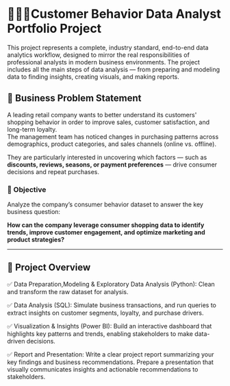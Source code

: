 # 👨🏻‍💻Customer Behavior Data Analyst Portfolio Project
This project represents a complete, industry standard, end-to-end data analytics workflow, designed to mirror the real responsibilities of professional analysts in modern business environments. The project includes all the main steps of data analysis — from preparing and modeling data to finding insights, creating visuals, and making reports.

## 📌 Business Problem Statement

A leading retail company wants to better understand its customers' shopping behavior in order to improve sales, customer satisfaction, and long-term loyalty.  
The management team has noticed changes in purchasing patterns across demographics, product categories, and sales channels (online vs. offline).  

They are particularly interested in uncovering which factors — such as **discounts, reviews, seasons, or payment preferences** — drive consumer decisions and repeat purchases.

### 🎯 Objective
Analyze the company’s consumer behavior dataset to answer the key business question:

**How can the company leverage consumer shopping data to identify trends, improve customer engagement, and optimize marketing and product strategies?**

---


## 📌 Project Overview

✅ Data Preparation,Modeling & Exploratory Data Analysis (Python): Clean and transform the raw dataset for analysis.

✅ Data Analysis (SQL): Simulate business transactions, and run queries to extract insights on customer segments, loyalty, and purchase drivers.

✅ Visualization & Insights (Power BI): Build an interactive dashboard that highlights key patterns and trends, enabling stakeholders to make data-driven decisions.

✅ Report and Presentation: Write a clear project report summarizing your key findings and business recommendations. Prepare a presentation that visually communicates insights and actionable recommendations to stakeholders.

